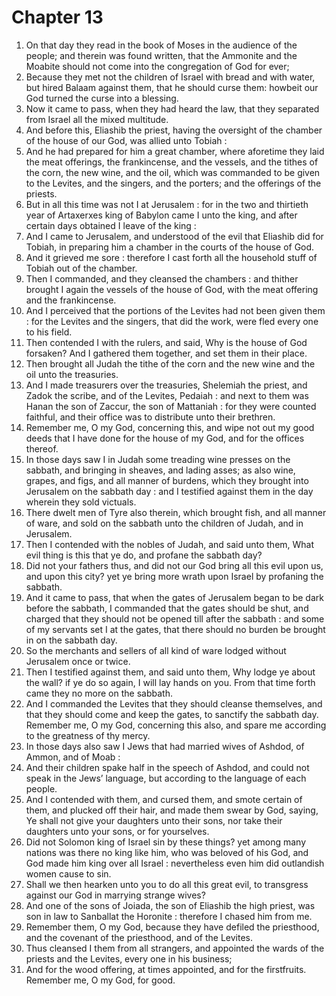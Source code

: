 # Chapter 13

1. On that day they read in the book of Moses in the audience of the people; and therein was found written, that the Ammonite and the Moabite should not come into the congregation of God for ever;
2. Because they met not the children of Israel with bread and with water, but hired Balaam against them, that he should curse them: howbeit our God turned the curse into a blessing.
3. Now it came to pass, when they had heard the law, that they separated from Israel all the mixed multitude.
4. And before this, Eliashib the priest, having the oversight of the chamber of the house of our God, was allied unto Tobiah :
5. And he had prepared for him a great chamber, where aforetime they laid the meat offerings, the frankincense, and the vessels, and the tithes of the corn, the new wine, and the oil, which was commanded to be given to the Levites, and the singers, and the porters; and the offerings of the priests.
6. But in all this time was not I at Jerusalem : for in the two and thirtieth year of Artaxerxes king of Babylon came I unto the king, and after certain days obtained I leave of the king :
7. And I came to Jerusalem, and understood of the evil that Eliashib did for Tobiah, in preparing him a chamber in the courts of the house of God.
8. And it grieved me sore : therefore I cast forth all the household stuff of Tobiah out of the chamber.
9. Then I commanded, and they cleansed the chambers : and thither brought I again the vessels of the house of God, with the meat offering and the frankincense.
10. And I perceived that the portions of the Levites had not been given them : for the Levites and the singers, that did the work, were fled every one to his field.
11. Then contended I with the rulers, and said, Why is the house of God forsaken? And I gathered them together, and set them in their place.
12. Then brought all Judah the tithe of the corn and the new wine and the oil unto the treasuries.
13. And I made treasurers over the treasuries, Shelemiah the priest, and Zadok the scribe, and of the Levites, Pedaiah : and next to them was Hanan the son of Zaccur, the son of Mattaniah : for they were counted faithful, and their office was to distribute unto their brethren.
14. Remember me, O my God, concerning this, and wipe not out my good deeds that I have done for the house of my God, and for the offices thereof.
15. In those days saw I in Judah some treading wine presses on the sabbath, and bringing in sheaves, and lading asses; as also wine, grapes, and figs, and all manner of burdens, which they brought into Jerusalem on the sabbath day : and I testified against them in the day wherein they sold victuals.
16. There dwelt men of Tyre also therein, which brought fish, and all manner of ware, and sold on the sabbath unto the children of Judah, and in Jerusalem.
17. Then I contended with the nobles of Judah, and said unto them, What evil thing is this that ye do, and profane the sabbath day?
18. Did not your fathers thus, and did not our God bring all this evil upon us, and upon this city? yet ye bring more wrath upon Israel by profaning the sabbath.
19. And it came to pass, that when the gates of Jerusalem began to be dark before the sabbath, I commanded that the gates should be shut, and charged that they should not be opened till after the sabbath : and some of my servants set I at the gates, that there should no burden be brought in on the sabbath day.
20. So the merchants and sellers of all kind of ware lodged without Jerusalem once or twice.
21. Then I testified against them, and said unto them, Why lodge ye about the wall? if ye do so again, I will lay hands on you. From that time forth came they no more on the sabbath.
22. And I commanded the Levites that they should cleanse themselves, and that they should come and keep the gates, to sanctify the sabbath day. Remember me, O my God, concerning this also, and spare me according to the greatness of thy mercy.
23. In those days also saw I Jews that had married wives of Ashdod, of Ammon, and of Moab :
24. And their children spake half in the speech of Ashdod, and could not speak in the Jews’ language, but according to the language of each people.
25. And I contended with them, and cursed them, and smote certain of them, and plucked off their hair, and made them swear by God, saying, Ye shall not give your daughters unto their sons, nor take their daughters unto your sons, or for yourselves.
26. Did not Solomon king of Israel sin by these things? yet among many nations was there no king like him, who was beloved of his God, and God made him king over all Israel : nevertheless even him did outlandish women cause to sin.
27. Shall we then hearken unto you to do all this great evil, to transgress against our God in marrying strange wives?
28. And one of the sons of Joiada, the son of Eliashib the high priest, was son in law to Sanballat the Horonite : therefore I chased him from me.
29. Remember them, O my God, because they have defiled the priesthood, and the covenant of the priesthood, and of the Levites.
30. Thus cleansed I them from all strangers, and appointed the wards of the priests and the Levites, every one in his business;
31. And for the wood offering, at times appointed, and for the firstfruits. Remember me, O my God, for good.

